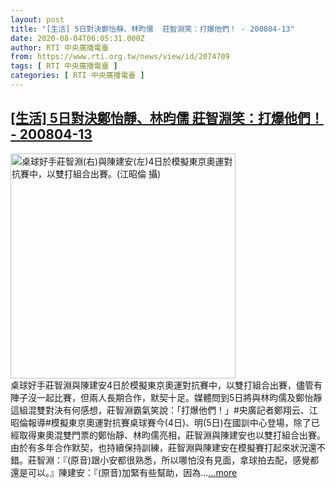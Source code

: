 ```yaml
---
layout: post
title: "[生活] 5日對決鄭怡靜、林昀儒  莊智淵笑：打爆他們！ - 200804-13"
date: 2020-08-04T06:05:31.000Z
author: RTI 中央廣播電臺
from: https://www.rti.org.tw/news/view/id/2074709
tags: [ RTI 中央廣播電臺 ]
categories: [ RTI 中央廣播電臺 ]
---
```

<!--1596521131000-->
[[生活] 5日對決鄭怡靜、林昀儒  莊智淵笑：打爆他們！ - 200804-13](https://www.rti.org.tw/news/view/id/2074709)
------

<div>
<img src="https://static.rti.org.tw/assets/thumbnails/2020/08/04/c7ec73a824998a1cb3ec7f4f63d9759d.jpg" width="360" alt="桌球好手莊智淵(右)與陳建安(左)4日於模擬東京奧運對抗賽中，以雙打組合出賽。(江昭倫 攝)" title="桌球好手莊智淵(右)與陳建安(左)4日於模擬東京奧運對抗賽中，以雙打組合出賽。(江昭倫 攝)"><br>桌球好手莊智淵與陳建安4日於模擬東京奧運對抗賽中，以雙打組合出賽，儘管有陣子沒一起比賽，但兩人長期合作，默契十足。媒體問到5日將與林昀儒及鄭怡靜這組混雙對決有何感想，莊智淵霸氣笑說：「打爆他們！」#央廣記者鄭翔云、江昭倫報導#模擬東京奧運對抗賽桌球賽今(4日)、明(5日)在國訓中心登場，除了已經取得東奧混雙門票的鄭怡靜、林昀儒亮相，莊智淵與陳建安也以雙打組合出賽。由於有多年合作默契，也持續保持訓練，莊智淵與陳建安在模擬賽打起來狀況還不錯。莊智淵：『(原音)跟小安都很熟悉，所以哪怕沒有見面，拿球拍去配，感覺都還是可以。』陳建安：『(原音)加緊有些幫助，因為...<a target="_blank" href="https://www.rti.org.tw/news/view/id/2074709">...more</a>
</div>
